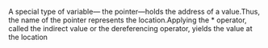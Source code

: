 A special type of variable—
the pointer—holds the address of a value.Thus, the name of the pointer represents the
location.Applying the * operator, called the indirect value or the dereferencing operator,
yields the value at the location